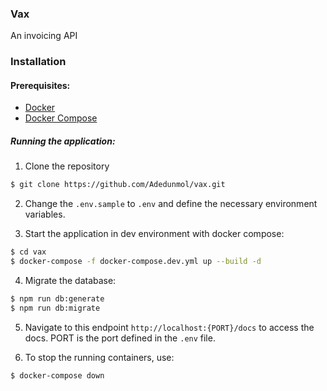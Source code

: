 ### Vax
An invoicing API

### Installation

#### Prerequisites:

* [Docker](https://www.docker.com/get-started)
* [Docker Compose](https://docs.docker.com/compose/install/)

##### Running the application:

1. Clone the repository
```bash
$ git clone https://github.com/Adedunmol/vax.git
```

2. Change the `.env.sample` to `.env` and define the necessary environment variables.

3. Start the application in dev environment with docker compose:
```bash
$ cd vax
$ docker-compose -f docker-compose.dev.yml up --build -d
```

4. Migrate the database:
```bash
$ npm run db:generate
$ npm run db:migrate
```

5. Navigate to this endpoint `http://localhost:{PORT}/docs` to access the docs. PORT is the port defined in the `.env` file.
   

6. To stop the running containers, use:
```bash
$ docker-compose down
```